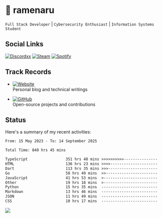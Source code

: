 # 🍜 ramenaru

`Full Stack Developer` | `Cybersecurity Enthusiast` | `Information Systems Student`

## Social Links
[![Discordxx](https://img.shields.io/badge/Discord-7289da?style=flat&logo=discord&logoColor=white)](https://discordapp.com/users/503291004200157185)
[![Steam](https://img.shields.io/badge/Steam-1b2838?style=flat&logo=steam&logoColor=white)](https://steamcommunity.com/id/ramenaru)
[![Spotify](https://img.shields.io/badge/Spotify-1ED760?logo=spotify&logoColor=white)](https://open.spotify.com/user/zehfiusachi8zilte5bqkjl2l)

## Track Records
- [![Website](https://img.shields.io/badge/Websites-FF7139?style=for-the-badge&logo=ghost&logoColor=white)](https://ramenaru.me)  
  Personal blog and technical writings

- [![GitHub](https://img.shields.io/badge/Github_Projects-181717?style=for-the-badge&logo=github&logoColor=white)](https://github.com/ramenaru)  
  Open-source projects and contributions

## Status

Here's a summary of my recent activities:

<!--START_SECTION:waka-->

```txt
From: 15 May 2023 - To: 14 September 2025

Total Time: 840 hrs 45 mins

TypeScript                 351 hrs 48 mins >>>>>>>>>>---------------   41.84 %
HTML                       136 hrs 23 mins >>>>---------------------   16.22 %
Dart                       113 hrs 35 mins >>>----------------------   13.51 %
Go                         58 hrs 49 mins  >>-----------------------   07.00 %
JavaScript                 41 hrs 53 mins  >------------------------   04.98 %
Other                      19 hrs 18 mins  >------------------------   02.30 %
Python                     15 hrs 35 mins  -------------------------   01.85 %
Markdown                   13 hrs 46 mins  -------------------------   01.64 %
JSON                       11 hrs 49 mins  -------------------------   01.41 %
CSS                        10 hrs 17 mins  -------------------------   01.22 %
```

<!--END_SECTION:waka-->

<img src="https://github-readme-activity-graph-fjqz177.vercel.app/graph?username=ramenaru&theme=xcode"/>

